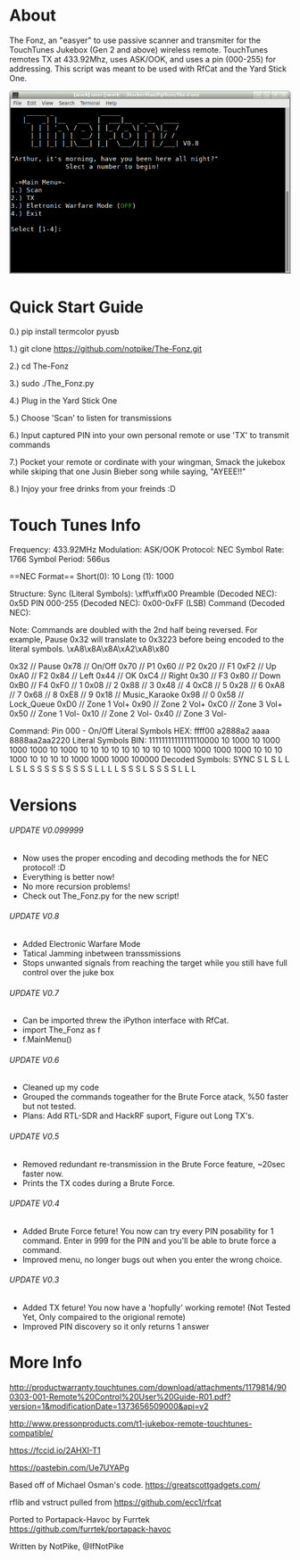 # About
The Fonz, an "easyer" to use passive scanner and transmiter for the TouchTunes Jukebox (Gen 2 and above) wireless remote. TouchTunes remotes TX at 433.92Mhz, uses ASK/OOK, and uses a pin (000-255) for addressing. 
This script was meant to be used with RfCat and the Yard Stick One.

![screenshot](doc/thefonz.png)

# Quick Start Guide

0.) pip install termcolor pyusb 

1.) git clone https://github.com/notpike/The-Fonz.git

2.) cd The-Fonz

3.) sudo ./The_Fonz.py

4.) Plug in the Yard Stick One

5.) Choose 'Scan' to listen for transmissions

6.) Input captured PIN into your own personal remote or use 'TX' to transmit commands

7.) Pocket your remote or cordinate with your wingman, Smack the jukebox while skiping that one Jusin Bieber song while saying, "AYEEE!!"

8.) Injoy your free drinks from your freinds :D

# Touch Tunes Info

Frequency: 433.92MHz
Modulation: ASK/OOK
Protocol: NEC
Symbol Rate: 1766
Symbol Period: 566us

==NEC Format==
Short(0): 10 
Long (1): 1000

Structure:                 <SYNC> <PREAMBLE> <PIN> <COMMAND>
Sync (Literal Symbols):    \xff\xff\x00
Preamble (Decoded NEC):    0x5D
PIN 000-255 (Decoded NEC): 0x00-0xFF (LSB)
Command (Decoded NEC):

Note: Commands are doubled with the 2nd half being reversed.
      For example, Pause 0x32 will translate to 0x3223 before
      being encoded to the literal symbols. \xA8\x8A\x8A\xA2\xA8\x80

  0x32	// Pause
  0x78	// On/Off
  0x70	// P1
  0x60	// P2
  0x20	// F1
  0xF2	// Up
  0xA0	// F2
  0x84	// Left
  0x44	// OK
  0xC4	// Right
  0x30	// F3
  0x80	// Down
  0xB0	// F4
  0xF0	// 1
  0x08	// 2
  0x88	// 3
  0x48	// 4
  0xC8	// 5
  0x28	// 6
  0xA8	// 7
  0x68	// 8
  0xE8	// 9
  0x18	// Music_Karaoke
  0x98	// 0
  0x58	// Lock_Queue
  0xD0	// Zone 1 Vol+
  0x90	// Zone 2 Vol+
  0xC0	// Zone 3 Vol+
  0x50	// Zone 1 Vol-
  0x10	// Zone 2 Vol-
  0x40    // Zone 3 Vol-

Command:             Pin 000 - On/Off
Literal Symbols HEX: ffff00 a2888a2 aaaa 8888aa2aa2220
Literal Symbols BIN: 11111111111111110000 10 1000 10 1000 1000 1000 10 1000 10 10 10 10 10 10 10 10 10 1000 1000 1000 1000 10 10 10 1000 10 10 10 10 1000 1000 1000 100000
Decoded Symbols:             SYNC         S  L    S  L    L    L    S  L    S  S  S  S  S  S  S  S  S  L    L    L    L    S  S  S  L    S  S  S  S  L    L    L


# Versions
###### UPDATE V0.099999
  - Now uses the proper encoding and decoding methods the for NEC protocol! :D
  - Everything is better now!
  - No more recursion problems!
  - Check out The_Fonz.py for the new script!

###### UPDATE V0.8
  - Added Electronic Warfare Mode
  - Tatical Jamming inbetween transsmissions 
  - Stops unwanted signals from reaching the target while you still have full control over the juke box

###### UPDATE V0.7
  - Can be imported threw the iPython interface with RfCat.
  - import The_Fonz as f
  - f.MainMenu()

###### UPDATE V0.6
  - Cleaned up my code
  - Grouped the commands togeather for the Brute Force atack, %50 faster but not tested.
  - Plans: Add RTL-SDR and HackRF suport, Figure out Long TX's.

###### UPDATE V0.5
  - Removed redundant re-transmission in the Brute Force feature, ~20sec faster now.
  - Prints the TX codes during a Brute Force.

###### UPDATE V0.4
  - Added Brute Force feture! You now can try every PIN posability for 1 command. Enter in 999 for the PIN and you'll be able to brute force a command.
  - Improved menu, no longer bugs out when you enter the wrong choice.

###### UPDATE V0.3
  - Added TX feture! You now have a 'hopfully' working remote! (Not Tested Yet, Only compaired to the origional remote)
  - Improved PIN discovery so it only returns 1 answer

# More Info

http://productwarranty.touchtunes.com/download/attachments/1179814/900303-001-Remote%20Control%20User%20Guide-R01.pdf?version=1&modificationDate=1373656509000&api=v2

http://www.pressonproducts.com/t1-jukebox-remote-touchtunes-compatible/

https://fccid.io/2AHXI-T1

https://pastebin.com/Ue7UYAPg

Based off of Michael Osman's code. https://greatscottgadgets.com/

rflib and vstruct pulled from https://github.com/ecc1/rfcat

Ported to Portapack-Havoc by Furrtek https://github.com/furrtek/portapack-havoc

Written by NotPike, @IfNotPike
